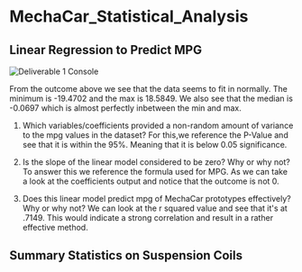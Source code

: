 # MechaCar_Statistical_Analysis

## Linear Regression to Predict MPG
![Deliverable 1 Console](https://user-images.githubusercontent.com/92186586/194159111-7e6bbd44-a025-4581-9724-1dd353f05fcc.png)

From the outcome above we see that the data seems to fit in normally. The minimum is -19.4702 and the max is 18.5849. We also see that the median is -0.0697 which is almost perfectly inbetween the min and max.

1. Which variables/coefficients provided a non-random amount of variance to the mpg values in the dataset?
   For this,we reference the P-Value and see that it is within the 95%. Meaning that it is below 0.05 significance.
   
2. Is the slope of the linear model considered to be zero? Why or why not?
  To answer this we reference the formula used for MPG. As we can take a look at the coefficients output 
  and notice that the outcome is not 0. 
  
3. Does this linear model predict mpg of MechaCar prototypes effectively? Why or why not?
  We can look at the r squared value and see that it's at .7149. This would indicate a strong correlation and          result in a rather effective method.
  
  ## Summary Statistics on Suspension Coils
